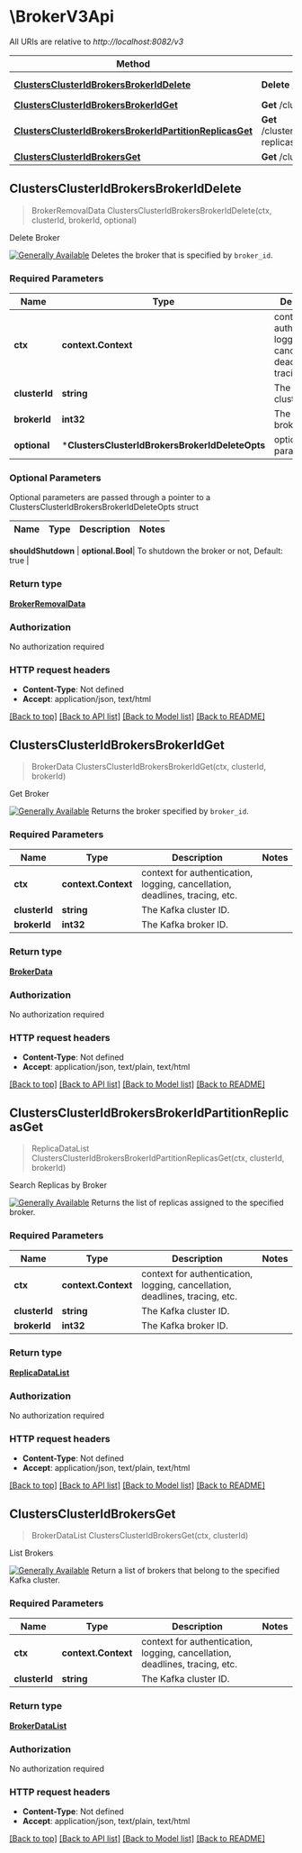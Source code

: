 # \BrokerV3Api

All URIs are relative to *http://localhost:8082/v3*

Method | HTTP request | Description
------------- | ------------- | -------------
[**ClustersClusterIdBrokersBrokerIdDelete**](BrokerV3Api.md#ClustersClusterIdBrokersBrokerIdDelete) | **Delete** /clusters/{cluster_id}/brokers/{broker_id} | Delete Broker
[**ClustersClusterIdBrokersBrokerIdGet**](BrokerV3Api.md#ClustersClusterIdBrokersBrokerIdGet) | **Get** /clusters/{cluster_id}/brokers/{broker_id} | Get Broker
[**ClustersClusterIdBrokersBrokerIdPartitionReplicasGet**](BrokerV3Api.md#ClustersClusterIdBrokersBrokerIdPartitionReplicasGet) | **Get** /clusters/{cluster_id}/brokers/{broker_id}/partition-replicas | Search Replicas by Broker
[**ClustersClusterIdBrokersGet**](BrokerV3Api.md#ClustersClusterIdBrokersGet) | **Get** /clusters/{cluster_id}/brokers | List Brokers



## ClustersClusterIdBrokersBrokerIdDelete

> BrokerRemovalData ClustersClusterIdBrokersBrokerIdDelete(ctx, clusterId, brokerId, optional)

Delete Broker

[![Generally Available](https://img.shields.io/badge/Lifecycle%20Stage-Generally%20Available-%2345c6e8)](#section/Versioning/API-Lifecycle-Policy)  Deletes the broker that is specified by ``broker_id``.

### Required Parameters


Name | Type | Description  | Notes
------------- | ------------- | ------------- | -------------
**ctx** | **context.Context** | context for authentication, logging, cancellation, deadlines, tracing, etc.
**clusterId** | **string**| The Kafka cluster ID. | 
**brokerId** | **int32**| The Kafka broker ID. | 
 **optional** | ***ClustersClusterIdBrokersBrokerIdDeleteOpts** | optional parameters | nil if no parameters

### Optional Parameters

Optional parameters are passed through a pointer to a ClustersClusterIdBrokersBrokerIdDeleteOpts struct


Name | Type | Description  | Notes
------------- | ------------- | ------------- | -------------


 **shouldShutdown** | **optional.Bool**| To shutdown the broker or not, Default: true | 

### Return type

[**BrokerRemovalData**](BrokerRemovalData.md)

### Authorization

No authorization required

### HTTP request headers

- **Content-Type**: Not defined
- **Accept**: application/json, text/html

[[Back to top]](#) [[Back to API list]](../README.md#documentation-for-api-endpoints)
[[Back to Model list]](../README.md#documentation-for-models)
[[Back to README]](../README.md)


## ClustersClusterIdBrokersBrokerIdGet

> BrokerData ClustersClusterIdBrokersBrokerIdGet(ctx, clusterId, brokerId)

Get Broker

[![Generally Available](https://img.shields.io/badge/Lifecycle%20Stage-Generally%20Available-%2345c6e8)](#section/Versioning/API-Lifecycle-Policy)  Returns the broker specified by ``broker_id``.

### Required Parameters


Name | Type | Description  | Notes
------------- | ------------- | ------------- | -------------
**ctx** | **context.Context** | context for authentication, logging, cancellation, deadlines, tracing, etc.
**clusterId** | **string**| The Kafka cluster ID. | 
**brokerId** | **int32**| The Kafka broker ID. | 

### Return type

[**BrokerData**](BrokerData.md)

### Authorization

No authorization required

### HTTP request headers

- **Content-Type**: Not defined
- **Accept**: application/json, text/plain, text/html

[[Back to top]](#) [[Back to API list]](../README.md#documentation-for-api-endpoints)
[[Back to Model list]](../README.md#documentation-for-models)
[[Back to README]](../README.md)


## ClustersClusterIdBrokersBrokerIdPartitionReplicasGet

> ReplicaDataList ClustersClusterIdBrokersBrokerIdPartitionReplicasGet(ctx, clusterId, brokerId)

Search Replicas by Broker

[![Generally Available](https://img.shields.io/badge/Lifecycle%20Stage-Generally%20Available-%2345c6e8)](#section/Versioning/API-Lifecycle-Policy)  Returns the list of replicas assigned to the specified broker.

### Required Parameters


Name | Type | Description  | Notes
------------- | ------------- | ------------- | -------------
**ctx** | **context.Context** | context for authentication, logging, cancellation, deadlines, tracing, etc.
**clusterId** | **string**| The Kafka cluster ID. | 
**brokerId** | **int32**| The Kafka broker ID. | 

### Return type

[**ReplicaDataList**](ReplicaDataList.md)

### Authorization

No authorization required

### HTTP request headers

- **Content-Type**: Not defined
- **Accept**: application/json, text/plain, text/html

[[Back to top]](#) [[Back to API list]](../README.md#documentation-for-api-endpoints)
[[Back to Model list]](../README.md#documentation-for-models)
[[Back to README]](../README.md)


## ClustersClusterIdBrokersGet

> BrokerDataList ClustersClusterIdBrokersGet(ctx, clusterId)

List Brokers

[![Generally Available](https://img.shields.io/badge/Lifecycle%20Stage-Generally%20Available-%2345c6e8)](#section/Versioning/API-Lifecycle-Policy)  Return a list of brokers that belong to the specified Kafka cluster.

### Required Parameters


Name | Type | Description  | Notes
------------- | ------------- | ------------- | -------------
**ctx** | **context.Context** | context for authentication, logging, cancellation, deadlines, tracing, etc.
**clusterId** | **string**| The Kafka cluster ID. | 

### Return type

[**BrokerDataList**](BrokerDataList.md)

### Authorization

No authorization required

### HTTP request headers

- **Content-Type**: Not defined
- **Accept**: application/json, text/plain, text/html

[[Back to top]](#) [[Back to API list]](../README.md#documentation-for-api-endpoints)
[[Back to Model list]](../README.md#documentation-for-models)
[[Back to README]](../README.md)

